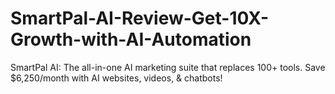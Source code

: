 # SmartPal-AI-Review-Get-10X-Growth-with-AI-Automation
SmartPal AI: The all-in-one AI marketing suite that replaces 100+ tools. Save $6,250/month with AI websites, videos, &amp; chatbots!
